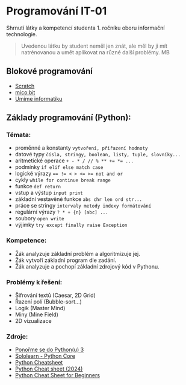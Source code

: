 # Programování IT-01

Shrnutí látky a kompetencí studenta 1. ročníku oboru informační technologie.

> Uvedenou látku by student neměl jen znát, ale měl by ji mít natrénovanou a umět aplikovat na různé další problémy. MB

## Blokové programování

- [Scratch](https://scratch.mit.edu/)
- [mico:bit](https://microbit.org/)
- [Umíme informatiku](https://www.umimeinformatiku.cz/)

## Základy programování (Python):

### Témata:

- proměnné a konstanty `vytvoření, přiřazení hodnoty`
- datové typy `čísla, stringy, boolean, listy, tuple, slovníky...`
- aritmetické operace `+ - * / // % ** += *= ...`
- podmínky `if elif else match case`
- logické výrazy `== != < > <= >= not and or`
- cykly `while for continue break range`
- funkce `def return`
- vstup a výstup `input print`
- základní vestavěné funkce `abs chr len ord str...`
- práce se stringy `intervaly metody indexy formátování`
- regulární výrazy `? * + {n} [abc] ...`
- soubory `open write`
- výjimky `try except finally raise Exception`

### Kompetence:

- Žák analyzuje základní problém a algoritmizuje jej.
- Žák vytvoří základní program dle zadání.
- Žák analyzuje a pochopí základní zdrojový kód v Pythonu.

### Problémy k řešení:

- Šifrování textů (Caesar, 2D Grid)
- Řazení polí (Bubble-sort...)
- Logik (Master Mind)
- Miny (Mine Field)
- 2D vizualizace

### Zdroje:

- [Ponořme se do Python(u) 3](https://knihy.nic.cz/cs/detail/3/)
- [Sololearn - Python Core](https://www.sololearn.com/)
- [Python Cheatsheet](https://www.pythoncheatsheet.org/)
- [Python Cheat sheet (2024)](https://www.geeksforgeeks.org/python-cheat-sheet/)
- [Python Cheat Sheet for Beginners](https://www.datacamp.com/cheat-sheet/getting-started-with-python-cheat-sheet)

